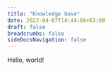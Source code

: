 ```yaml
---
title: "Knowledge base"
date: 2022-04-07T14:44:06+03:00
draft: false
breadcrumbs: false
sideDocsNavigation: false
---
```


Hello, world!
